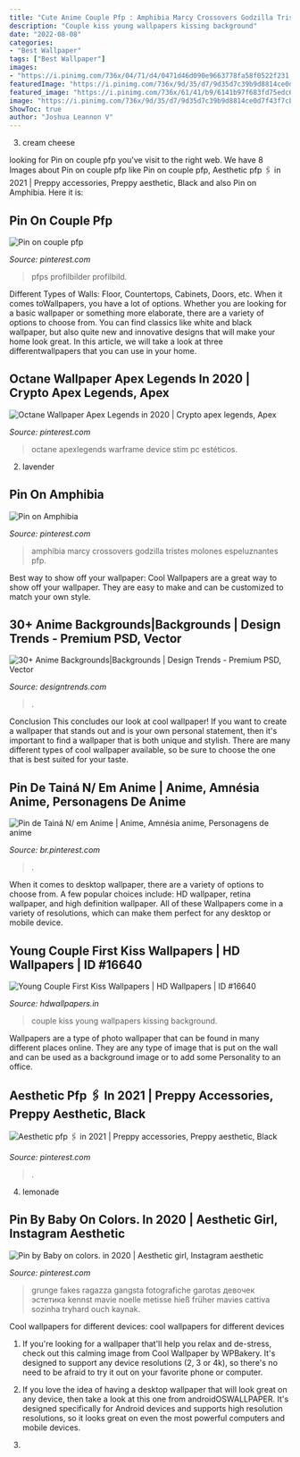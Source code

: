 ```yaml
---
title: "Cute Anime Couple Pfp : Amphibia Marcy Crossovers Godzilla Tristes Molones Espeluznantes Pfp"
description: "Couple kiss young wallpapers kissing background"
date: "2022-08-08"
categories:
- "Best Wallpaper"
tags: ["Best Wallpaper"]
images:
- "https://i.pinimg.com/736x/04/71/d4/0471d46d090e9663778fa58f0522f231.jpg"
featuredImage: "https://i.pinimg.com/736x/9d/35/d7/9d35d7c39b9d8814ce0d7f43f7cb8bef.jpg"
featured_image: "https://i.pinimg.com/736x/61/41/b9/6141b97f683fd75edc63a29f84774973.jpg"
image: "https://i.pinimg.com/736x/9d/35/d7/9d35d7c39b9d8814ce0d7f43f7cb8bef.jpg"
ShowToc: true
author: "Joshua Leannon V"
---
```



3. cream cheese 

	

		
looking for Pin on couple pfp you've visit to the right web. We have 8 Images about Pin on couple pfp like Pin on couple pfp, Aesthetic pfp 🖇️ in 2021 | Preppy accessories, Preppy aesthetic, Black and also Pin on Amphibia. Here it is:
		
    
## Pin On Couple Pfp

<img loading=lazy src="https://i.pinimg.com/736x/9d/35/d7/9d35d7c39b9d8814ce0d7f43f7cb8bef.jpg" onerror="this.onerror=null;this.src='https://tse1.mm.bing.net/th?id=OIP.Syr9ljoD8hMBHHRBSIHdnQHaHa&amp;pid=15.1';" alt="Pin on couple pfp">

_Source: pinterest.com_

>pfps profilbilder profilbild. 

	

Different Types of Walls: Floor, Countertops, Cabinets, Doors, etc.
When it comes toWallpapers, you have a lot of options. Whether you are looking for a basic wallpaper or something more elaborate, there are a variety of options to choose from. You can find classics like white and black wallpaper, but also quite new and innovative designs that will make your home look great. In this article, we will take a look at three differentwallpapers that you can use in your home.

    
## Octane Wallpaper Apex Legends In 2020 | Crypto Apex Legends, Apex

<img loading=lazy src="https://i.pinimg.com/736x/04/71/d4/0471d46d090e9663778fa58f0522f231.jpg" onerror="this.onerror=null;this.src='https://tse4.mm.bing.net/th?id=OIP.c6yJZDbJbGKpVZTLbCgaOAHaKk&amp;pid=15.1';" alt="Octane Wallpaper Apex Legends in 2020 | Crypto apex legends, Apex">

_Source: pinterest.com_

>octane apexlegends warframe device stim pc estéticos. 

	

2. lavender 

    
## Pin On Amphibia

<img loading=lazy src="https://i.pinimg.com/736x/38/47/1b/38471bd01871380cfa586b3b712e1f1b.jpg" onerror="this.onerror=null;this.src='https://tse4.mm.bing.net/th?id=OIP.skpLq2_rH4gOiycaL6fjOQHaMr&amp;pid=15.1';" alt="Pin on Amphibia">

_Source: pinterest.com_

>amphibia marcy crossovers godzilla tristes molones espeluznantes pfp. 

	

Best way to show off your wallpaper:
Cool Wallpapers are a great way to show off your wallpaper. They are easy to make and can be customized to match your own style.

    
## 30+ Anime Backgrounds|Backgrounds | Design Trends - Premium PSD, Vector

<img loading=lazy src="https://images.designtrends.com/wp-content/uploads/2016/03/29094841/Free-Anime.jpg" onerror="this.onerror=null;this.src='https://tse3.mm.bing.net/th?id=OIP.dab7H-6NWlhQv_67WKJp1AHaEK&amp;pid=15.1';" alt="30+ Anime Backgrounds|Backgrounds | Design Trends - Premium PSD, Vector">

_Source: designtrends.com_

>. 

	

Conclusion
This concludes our look at cool wallpaper! If you want to create a wallpaper that stands out and is your own personal statement, then it's important to find a wallpaper that is both unique and stylish. There are many different types of cool wallpaper available, so be sure to choose the one that is best suited for your taste.

    
## Pin De Tainá N/ Em Anime | Anime, Amnésia Anime, Personagens De Anime

<img loading=lazy src="https://i.pinimg.com/736x/da/17/b9/da17b9ee4b9c22a625fbb0bdf3e91295.jpg" onerror="this.onerror=null;this.src='https://tse3.mm.bing.net/th?id=OIP.8qour0q5prkpsGiucMvXcgHaMV&amp;pid=15.1';" alt="Pin de Tainá N/ em Anime | Anime, Amnésia anime, Personagens de anime">

_Source: br.pinterest.com_

>. 

	

When it comes to desktop wallpaper, there are a variety of options to choose from. A few popular choices include: HD wallpaper, retina wallpaper, and high definition wallpaper. All of these Wallpapers come in a variety of resolutions, which can make them perfect for any desktop or mobile device. 

    
## Young Couple First Kiss Wallpapers | HD Wallpapers | ID #16640

<img loading=lazy src="http://www.hdwallpapers.in/download/young_couple_first_kiss-1280x720.jpg" onerror="this.onerror=null;this.src='https://tse2.mm.bing.net/th?id=OIP.sbrEaXXycuy4utZ-Rob0oAHaEK&amp;pid=15.1';" alt="Young Couple First Kiss Wallpapers | HD Wallpapers | ID #16640">

_Source: hdwallpapers.in_

>couple kiss young wallpapers kissing background. 

	



Wallpapers are a type of photo wallpaper that can be found in many different places online. They are any type of image that is put on the wall and can be used as a background image or to add some Personality to an office.

    
## Aesthetic Pfp 🖇️ In 2021 | Preppy Accessories, Preppy Aesthetic, Black

<img loading=lazy src="https://i.pinimg.com/736x/38/c0/74/38c074a2b7bab4569671d2c8510f7667.jpg" onerror="this.onerror=null;this.src='https://tse1.mm.bing.net/th?id=OIP.RHCvad7QTb6xQOD50UsjOAHaJ3&amp;pid=15.1';" alt="Aesthetic pfp 🖇️ in 2021 | Preppy accessories, Preppy aesthetic, Black">

_Source: pinterest.com_

>. 

	

4. lemonade 

    
## Pin By Baby On Colors. In 2020 | Aesthetic Girl, Instagram Aesthetic

<img loading=lazy src="https://i.pinimg.com/736x/61/41/b9/6141b97f683fd75edc63a29f84774973.jpg" onerror="this.onerror=null;this.src='https://tse4.mm.bing.net/th?id=OIP.MiI6Re_MfTD03AkPtvg33gHaNJ&amp;pid=15.1';" alt="Pin by Baby on colors. in 2020 | Aesthetic girl, Instagram aesthetic">

_Source: pinterest.com_

>grunge fakes ragazza gangsta fotografiche garotas девочек эстетика kennst mavie noelle metisse hieß früher mavies cattiva sozinha tryhard ouch kaynak. 

	

Cool wallpapers for different devices:
cool wallpapers for different devices 

1. If you're looking for a wallpaper that'll help you relax and de-stress, check out this calming image from Cool Wallpaper by WPBakery. It's designed to support any device resolutions (2, 3 or 4k), so there's no need to be afraid to try it out on your favorite phone or computer.

2. If you love the idea of having a desktop wallpaper that will look great on any device, then take a look at this one from androidOSWALLPAPER. It's designed specifically for Android devices and supports high resolution resolutions, so it looks great on even the most powerful computers and mobile devices.

3.

